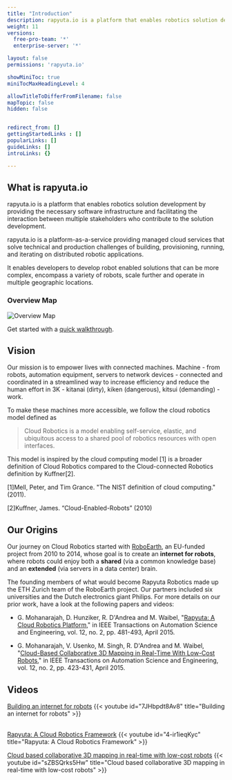 ```yaml
---
title: "Introduction"
description: rapyuta.io is a platform that enables robotics solution development by providing the necessary software infrastructure and facilitating the interaction between multiple stakeholders who contribute to the solution development.
weight: 11
versions:
  free-pro-team: '*'
  enterprise-server: '*'

layout: false
permissions: 'rapyuta.io'

showMiniToc: true
miniTocMaxHeadingLevel: 4

allowTitleToDifferFromFilename: false
mapTopic: false
hidden: false


redirect_from: []
gettingStartedLinks : []
popularLinks: []
guideLinks: []
introLinks: {}

---
```


## What is rapyuta.io

rapyuta.io is a platform that enables robotics solution development by providing the necessary software infrastructure and facilitating the interaction between multiple stakeholders who contribute to the solution development.

rapyuta.io is a platform-as-a-service providing managed cloud services that solve technical and production challenges of building, provisioning, running, and iterating on distributed robotic applications.



It enables developers to develop robot enabled solutions that can be more complex, encompass a variety of robots, scale further and operate in multiple geographic locations.



### Overview Map

![Overview Map](/images/chapters/understand-rio/rr_io_overview_chart.png?class=shadow,border&width=60pc)



Get started with a [quick walkthrough](/quick-walkthrough/). 



## Vision

Our mission is to empower lives with connected machines. Machine - from
robots, automation equipment, servers to network devices - connected and
coordinated in a streamlined way to increase efficiency and reduce
the human effort in 3K - kitanai (dirty), kiken (dangerous),
kitsui (demanding) - work.


To make these machines more accessible, we follow the cloud robotics
model defined as


> Cloud Robotics is a model enabling self-service, elastic, and ubiquitous access to a shared pool of robotics resources with open interfaces.


This model is inspired by the cloud computing model [1] is a broader
definition of Cloud Robotics compared to the Cloud-connected Robotics
definition by Kuffner[2].



[1]Mell, Peter, and Tim Grance. "The NIST definition of cloud computing."(2011).

[2]Kuffner, James. “Cloud-Enabled-Robots”  (2010)



## Our Origins

Our journey on Cloud Robotics started with [RoboEarth](http://roboearth.ethz.ch/), an EU-funded project 
from 2010 to 2014,  whose goal is to create an **internet for robots**, where 
robots could enjoy both a **shared** (via a common knowledge base) and an **extended** (via servers in a data center) brain.



The founding members of what would become Rapyuta Robotics made up the
ETH Zurich team of the RoboEarth project. Our partners included six
universities and the Dutch electronics giant Philips. For more details
on our prior work, have a look at the following papers and videos:



* G. Mohanarajah, D. Hunziker, R. D'Andrea and M. Waibel, "[Rapyuta: A Cloud Robotics Platform](http://ieeexplore.ieee.org/stamp/stamp.jsp?tp=&arnumber=6853392&isnumber=7079441)," in IEEE Transactions on Automation Science and Engineering, vol. 12, no. 2, pp. 481-493, April 2015.

* G. Mohanarajah, V. Usenko, M. Singh, R. D'Andrea and M. Waibel, "[Cloud-Based Collaborative 3D Mapping in Real-Time With Low-Cost Robots](http://ieeexplore.ieee.org/stamp/stamp.jsp?tp=&arnumber=7057681&isnumber=7079441)," in IEEE Transactions on Automation Science and Engineering, vol. 12, no. 2, pp. 423-431, April 2015.


## Videos
[Building an internet for robots](https://youtu.be/7JHbpdt8Av8)
{{< youtube id="7JHbpdt8Av8" title="Building an internet for robots" >}}

  ​   
[Rapyuta: A Cloud Robotics Framework](https://youtu.be/4-ir1ieqKyc)
{{< youtube id="4-ir1ieqKyc" title="Rapyuta: A Cloud Robotics Framework" >}}

​[Cloud based collaborative 3D mapping in real-time with low-cost robots](https://youtu.be/sZBSQrks5Hw)
{{< youtube id="sZBSQrks5Hw" title="Cloud based collaborative 3D mapping in real-time with low-cost robots" >}}
​

